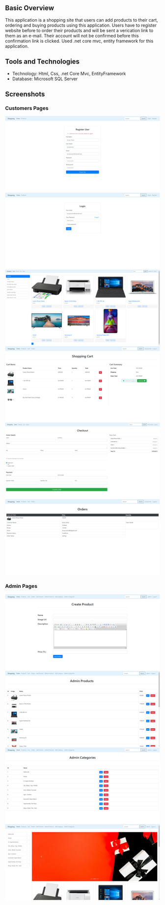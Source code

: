 ## Basic Overview
This application is a shopping site that users can add products to their cart, ordering and buying products using this application. Users have to register website before to order their products and will be sent a verication link to them as an e-mail. Their account will not be confirmed before this confirmation link is clicked. Used .net core mvc, entity framework for this application.
## Tools and Technologies
- Technology: Html, Css, .net Core Mvc, EntityFramework
- Database: Microsoft SQL Server
## Screenshots
### Customers Pages
![](images/1.PNG)
![](images/2.PNG)
![](images/3.PNG)
![](images/4.PNG)
![](images/5.PNG)
![](images/6.PNG)
### Admin Pages
![](images/7.PNG)
![](images/8.PNG)
![](images/9.PNG)
![](images/10.PNG)
